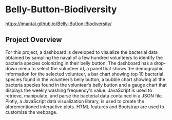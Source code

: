 # Belly-Button-Biodiversity
https://imantal.github.io/Belly-Button-Biodiversity/
## Project Overview
For this project, a dashboard is developed to visualize the bacterial data obtained by sampling the naval of a few hundred volunteers to identify the bacteria species colonizing in their belly button. The dashboard has a drop-down menu to select the volunteer id, a panel that shows the demographic information for the selected volunteer, a bar chart showing top 10 bacterial species found in the volunteer’s belly button, a bubble chart showing all the bacteria species found in the volunteer’s belly button and a gauge chart that displays the weekly washing frequency's value. JavaScript is used to retrieve, manipulate, and parse the bacterial data contained in a JSON file. Plotly, a JavaScript data visualization library, is used to create the aforementioned interactive plots. HTML features and Bootstrap are used to customize the webpage.
 
